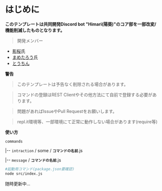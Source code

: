 # はじめに
**__このテンプレートは共同開発Discord bot "Himari(陽葵)"のコア部を一部改変/機能削減したものとなります。__**

> 開発メンバー
- [影桜](https://github.com/kage-sakura)氏
- [まめたろう](https://github.com/Mametaro-discord)氏
- [とうちん](https://github.com/Nich87)

**警告**
> このテンプレートは予告なく削除される場合があります。

> コマンドの登録はREST Clientやその他方法にて自前で登録する必要があります。

> 問題があればIssueやPull Requestをお願いします。

> repl.it環境等、一部環境にて正常に動作しない場合があります(require等)

**使い方**

`commands`

|-- `intraction` / some / **`コマンドの名前`**.js

|-- `message` / **`コマンドの名前`**.js

```bash
#起動用コマンド(package.json要確認)
node src/index.js
```

随時更新中...

